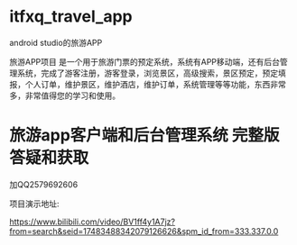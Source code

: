 # itfxq_travel_app
android studio的旅游APP

旅游APP项目 是一个用于旅游门票的预定系统，系统有APP移动端，还有后台管理系统，完成了游客注册，游客登录，浏览景区，高级搜索，景区预定，预定填报，个人订单，维护景区，维护酒店，维护订单，系统管理等等功能，东西非常多，非常值得您的学习和使用。


# 旅游app客户端和后台管理系统 完整版 答疑和获取

加QQ2579692606

项目演示地址:

https://www.bilibili.com/video/BV1ff4y1A7jz?from=search&seid=17483488342079126626&spm_id_from=333.337.0.0

